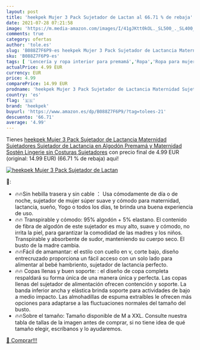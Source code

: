 ```yaml
---
layout: post
title: 'heekpek Mujer 3 Pack Sujetador de Lactan al 66.71 % de rebaja'
date: 2021-07-28 07:21:58
image: 'https://m.media-amazon.com/images/I/41gJKtt0kOL._SL500_._SL400_.jpg'
comments: true
category: ofertas
author: 'tole.es'
slug: 'B088Z7F6P9-es heekpek Mujer 3 Pack Sujetador de Lactancia Maternidad...'
sku: 'B088Z7F6P9-es'
tags: [ 'Lencería y ropa interior para premamá','Ropa','Ropa para mujer','Ropa para premamá','Sujetadores para premamá y de lactancia','heekpek','lactancia', ]
actualPrice: 4.99 EUR
currency: EUR
price: 4.99
comparePrice: 14.99 EUR
prodname: 'heekpek Mujer 3 Pack Sujetador de Lactancia Maternidad Sujetadores Sujetador de Lactancia en Algodón Premamá y Maternidad Sostén Lingerie sin Costuras Sujetadores'
country: 'es'
flag: '🇪🇸'
brand: 'heekpek'
buyurl: 'https://www.amazon.es/dp/B088Z7F6P9/?tag=tolees-21'
descuento: '66.71'
average: '4.99'
---
```


Tienes [heekpek Mujer 3 Pack Sujetador de Lactancia Maternidad Sujetadores Sujetador de Lactancia en Algodón Premamá y Maternidad Sostén Lingerie sin Costuras Sujetadores](https://www.amazon.es/dp/B088Z7F6P9/?tag=tolees-21) con precio final de  4.99 EUR (original: 14.99 EUR) (66.71 %  de rebaja) aqui!

[![heekpek Mujer 3 Pack Sujetador de Lactan](https://m.media-amazon.com/images/I/41gJKtt0kOL._SL500_._SL400_.jpg)](https://www.amazon.es/dp/B088Z7F6P9/?tag=tolees-21)

🔎:

- 🔥🔥Sin hebilla trasera y sin cable ： Usa cómodamente de día o de noche, sujetador de mujer súper suave y cómodo para maternidad, lactancia, sueño, Yogo o todos los días, te brinda una buena experiencia de uso.
- 🔥🔥 Transpirable y cómodo: 95% algodón + 5% elastano. El contenido de fibra de algodón de este sujetador es muy alto, suave y cómodo, no irrita la piel, para garantizar la comodidad de las madres y los niños. Transpirable y absorbente de sudor, manteniendo su cuerpo seco. El busto de la madre cambia.
- 🔥🔥Fácil de amamantar: el estilo con cuello en v, corte bajo, diseño entrecruzado proporciona un fácil acceso con un solo lado para alimentar al bebé hambriento, sujetador de lactancia perfecto.
- 🔥🔥 Copas llenas y buen soporte: : el diseño de copa completa respaldará su forma única de una manera única y perfecta. Las copas llenas del sujetador de alimentación ofrecen contención y soporte. La banda inferior ancha y elástica brinda soporte para actividades de bajo a medio impacto. Las almohadillas de espuma extraíbles le ofrecen más opciones para adaptarse a las fluctuaciones normales del tamaño del busto.
- 🔥🔥Sobre el tamaño: Tamaño disponible de M a XXL. Consulte nuestra tabla de tallas de la imagen antes de comprar, si no tiene idea de qué tamaño elegir, escríbanos y lo ayudaremos.

[🛒 Comprar!!!](https://www.amazon.es/dp/B088Z7F6P9/?tag=tolees-21)

